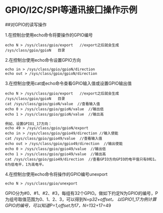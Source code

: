 # GPIO/I2C/SPI等通讯接囗操作示例

##对GPIO的读写操作

1.在控制台使用echo命令将要操作的GPIO编号
```
echo N > /sys/class/gpio/export	  //export之后就会生成
/sys/class/gpio/gpioN 	目录
```

2.在控制台使用echo命令设置GPIO方向
```
echo in > /sys/class/gpio/gpioN/direction
echo out > /sys/class/gpio/gpioN/direction 	
```

3.在控制台使用cat或echo命令查看GPIO输入值或设置GPIO输出值
```
echo N > /sys/class/gpio/export	  //export之后就会生成
/sys/class/gpio/gpioN 	目录
cat /sys/class/gpio/gpioN/value	 //查看输入值
echo 0 > /sys/class/gpio/gpioN/value  //输出低
echo 1 > /sys/class/gpio/gpioN/value  //输出高
```
```
例如，设置GPIO1_17方向：
echo 49 > /sys/class/gpio/gpioN/export
echo in > /sys/class/gpio/gpio49/direction //输入使能
cat /sys/class/gpio/gpio49/value  //查看输入值
echo out > /sys/class/gpio/gpio49/direction  //输出使能
echo 0 > /sys/class/gpio/gpio49/value  //输出低
echo 1 > /sys/class/gpio/gpio49/value  //输出高
cat /sys/class/gpio/gpio49/direction  //查看GPIO方向GPIO的电平值只有0和1。0为低电平，1为高电平。
```

4.在控制台使用echo命令将操作的GPIO编号unexport
```
echo N > /sys/class/gpio/unexport
```

GPIO分为#0、#1、#2、#3，每组有32个GPIO。做如下约定N为GPIO的编号，P为组号取值范围为0、1、2、3，可以得到N=p*32+offset。
以GPIO1_17为例计算GPIO的编号，可以知道P=1,offset为17，N=1*32+17=49
